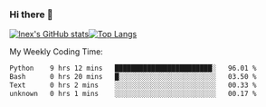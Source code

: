 ### Hi there 👋
[![lnex's GitHub stats](https://github-readme-stats.vercel.app/api?username=lnexenl&count_private=true&show_icons=true)](https://github.com/anuraghazra/github-readme-stats)[![Top Langs](https://github-readme-stats.vercel.app/api/top-langs/?username=lnexenl&layout=compact&langs_count=8&exclude_repo=32-bit-MIPS-CPU)](https://github.com/anuraghazra/github-readme-stats)

My Weekly Coding Time:
<!--START_SECTION:waka-->

```txt
Python    9 hrs 12 mins   ████████████████████████░   96.01 %
Bash      0 hrs 20 mins   █░░░░░░░░░░░░░░░░░░░░░░░░   03.50 %
Text      0 hrs 2 mins    ░░░░░░░░░░░░░░░░░░░░░░░░░   00.33 %
unknown   0 hrs 1 mins    ░░░░░░░░░░░░░░░░░░░░░░░░░   00.17 %
```

<!--END_SECTION:waka-->
